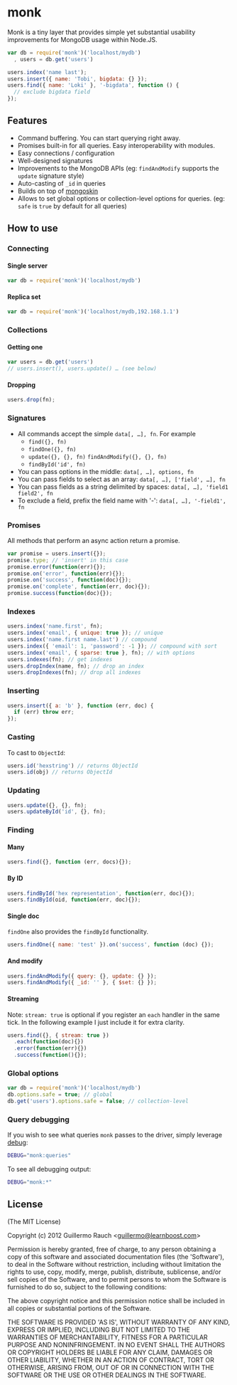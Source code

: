 
# monk

Monk is a tiny layer that provides simple yet substantial usability
improvements for MongoDB usage within Node.JS.

```js
var db = require('monk')('localhost/mydb')
  , users = db.get('users')

users.index('name last');
users.insert({ name: 'Tobi', bigdata: {} });
users.find({ name: 'Loki' }, '-bigdata', function () {
  // exclude bigdata field
});
```

## Features

- Command buffering. You can start querying right away.
- Promises built-in for all queries. Easy interoperability with modules.
- Easy connections / configuration
- Well-designed signatures
- Improvements to the MongoDB APIs (eg: `findAndModify` supports the
  `update` signature style)
- Auto-casting of `_id` in queries
- Builds on top of [mongoskin](http://github.com/guileen/node-mongoskin)
- Allows to set global options or collection-level options for queries. (eg:
  `safe` is `true` by default for all queries)

## How to use

### Connecting

#### Single server

```js
var db = require('monk')('localhost/mydb')
```

#### Replica set

```js
var db = require('monk')('localhost/mydb,192.168.1.1')
```

### Collections

#### Getting one

```js
var users = db.get('users')
// users.insert(), users.update() … (see below)
```

#### Dropping

```js
users.drop(fn);
```

### Signatures

- All commands accept the simple `data[, …], fn`. For example
    - `find({}, fn)`
    - `findOne({}, fn)`
    - `update({}, {}, fn)` `findAndModify({}, {}, fn)`
    - `findById('id', fn)`
- You can pass options in the middle: `data[, …], options, fn`
- You can pass fields to select as an array: `data[, …], ['field', …], fn`
- You can pass fields as a string delimited by spaces:
  `data[, …], 'field1 field2', fn`
- To exclude a field, prefix the field name with '-':
  `data[, …], '-field1', fn`

### Promises

All methods that perform an async action return a promise.

```js
var promise = users.insert({});
promise.type; // 'insert' in this case
promise.error(function(err){});
promise.on('error', function(err){});
promise.on('success', function(doc){});
promise.on('complete', function(err, doc){});
promise.success(function(doc){});
```

### Indexes

```js
users.index('name.first', fn);
users.index('email', { unique: true }); // unique
users.index('name.first name.last') // compound
users.index({ 'email': 1, 'password': -1 }); // compound with sort
users.index('email', { sparse: true }, fn); // with options
users.indexes(fn); // get indexes
users.dropIndex(name, fn); // drop an index
users.dropIndexes(fn); // drop all indexes
```

### Inserting

```js
users.insert({ a: 'b' }, function (err, doc) {
  if (err) throw err;
});
```

### Casting

To cast to `ObjectId`:

```js
users.id('hexstring') // returns ObjectId
users.id(obj) // returns ObjectId
```

### Updating

```js
users.update({}, {}, fn);
users.updateById('id', {}, fn);
```

### Finding

#### Many

```js
users.find({}, function (err, docs){});
```

#### By ID

```js
users.findById('hex representation', function(err, doc){});
users.findById(oid, function(err, doc){});
```

#### Single doc

`findOne` also provides the `findById` functionality.

```js
users.findOne({ name: 'test' }).on('success', function (doc) {});
```

#### And modify

```js
users.findAndModify({ query: {}, update: {} });
users.findAndModify({ _id: '' }, { $set: {} });
```

#### Streaming

Note: `stream: true` is optional if you register an `each` handler in the
same tick. In the following example I just include it for extra clarity.

```js
users.find({}, { stream: true })
  .each(function(doc){})
  .error(function(err){})
  .success(function(){});
```

### Global options

```js
var db = require('monk')('localhost/mydb')
db.options.safe = true; // global
db.get('users').options.safe = false; // collection-level
```

### Query debugging

If you wish to see what queries `monk` passes to the driver, simply leverage
[debug](http://github.com/visionmedia/debug):

```bash
DEBUG="monk:queries"
```

To see all debugging output:

```bash
DEBUG="monk:*"
```

## License

(The MIT License)

Copyright (c) 2012 Guillermo Rauch &lt;guillermo@learnboost.com&gt;

Permission is hereby granted, free of charge, to any person obtaining
a copy of this software and associated documentation files (the
'Software'), to deal in the Software without restriction, including
without limitation the rights to use, copy, modify, merge, publish,
distribute, sublicense, and/or sell copies of the Software, and to
permit persons to whom the Software is furnished to do so, subject to
the following conditions:

The above copyright notice and this permission notice shall be
included in all copies or substantial portions of the Software.

THE SOFTWARE IS PROVIDED 'AS IS', WITHOUT WARRANTY OF ANY KIND,
EXPRESS OR IMPLIED, INCLUDING BUT NOT LIMITED TO THE WARRANTIES OF
MERCHANTABILITY, FITNESS FOR A PARTICULAR PURPOSE AND NONINFRINGEMENT.
IN NO EVENT SHALL THE AUTHORS OR COPYRIGHT HOLDERS BE LIABLE FOR ANY
CLAIM, DAMAGES OR OTHER LIABILITY, WHETHER IN AN ACTION OF CONTRACT,
TORT OR OTHERWISE, ARISING FROM, OUT OF OR IN CONNECTION WITH THE
SOFTWARE OR THE USE OR OTHER DEALINGS IN THE SOFTWARE.
